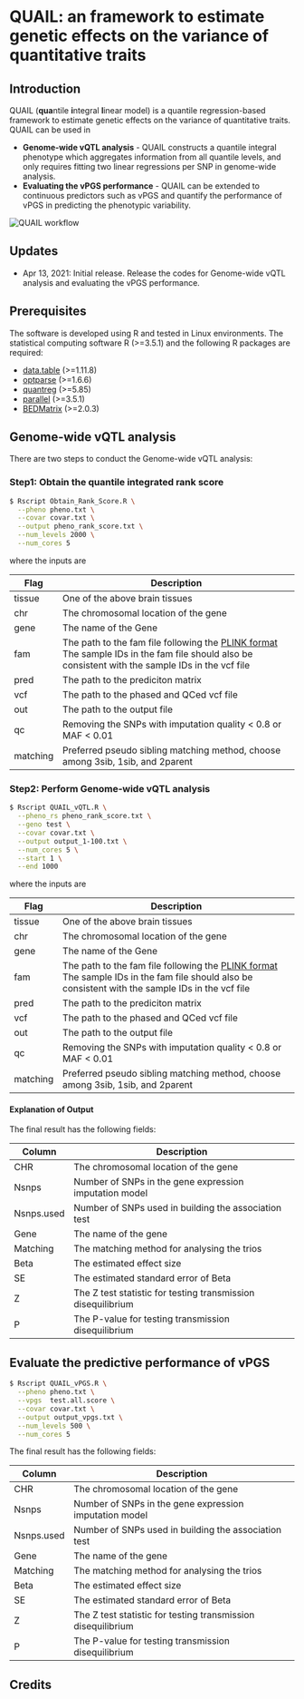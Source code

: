 # QUAIL: an framework to estimate genetic effects on the variance of quantitative traits

## Introduction

QUAIL (**qua**ntile **i**ntegral **l**inear model) is a quantile regression-based framework to estimate genetic effects on the variance of quantitative traits. QUAIL can be used in 

* **Genome-wide vQTL analysis** - QUAIL constructs a quantile integral phenotype which aggregates information from all quantile levels, and only requires fitting two linear regressions per SNP in genome-wide analysis.
* **Evaluating the vPGS performance** - QUAIL can be extended to continuous predictors such as vPGS and quantify the performance of vPGS in predicting the phenotypic variability.

![QUAIL workflow](https://github.com/qlu-lab/QUAIL/blob/main/Fig/QUAIL_Workflow.png)

## Updates
- Apr 13, 2021: Initial release. Release the codes for Genome-wide vQTL analysis and evaluating the vPGS performance.

## Prerequisites

The software is developed using R and tested in Linux environments. The statistical computing software R (>=3.5.1) and the following R packages are required:

* [data.table](https://cran.r-project.org/web/packages/data.table/index.html) (>=1.11.8)
* [optparse](https://cran.r-project.org/web/packages/optparse/index.html) (>=1.6.6)
* [quantreg](https://cran.r-project.org/web/packages/quantreg/index.html) (>=5.85)
* [parallel](https://stat.ethz.ch/R-manual/R-devel/library/parallel/doc/parallel.pdf) (>=3.5.1)
* [BEDMatrix](https://cran.r-project.org/web/packages/BEDMatrix/index.html) (>=2.0.3)

## Genome-wide vQTL analysis
There are two steps to conduct the Genome-wide vQTL analysis:

### Step1: Obtain the quantile integrated rank score

```bash
$ Rscript Obtain_Rank_Score.R \
  --pheno pheno.txt \
  --covar covar.txt \
  --output pheno_rank_score.txt \
  --num_levels 2000 \
  --num_cores 5
```
where the inputs are

| Flag | Description |
|-----|------------------------------------------------------------------------|
| tissue      | One of the above brain tissues |
| chr         | The chromosomal location of the gene |
| gene        | The name of the Gene |                                                    
| fam     | The path to the fam file following the [PLINK format](https://www.cog-genomics.org/plink/1.9/formats#fam)<br>The sample IDs in the fam file should also be consistent with the sample IDs in the vcf file |
| pred        | The path to the prediciton matrix |
| vcf         | The path to the phased and QCed vcf file |
| out       | The path to the output file |
| qc       | Removing the SNPs with imputation quality < 0.8 or MAF < 0.01 |
| matching       | Preferred pseudo sibling matching method, choose among 3sib, 1sib, and 2parent |

### Step2: Perform Genome-wide vQTL analysis
```bash
$ Rscript QUAIL_vQTL.R \
  --pheno_rs pheno_rank_score.txt \
  --geno test \
  --covar covar.txt \
  --output output_1-100.txt \
  --num_cores 5 \
  --start 1 \
  --end 1000
```
where the inputs are

| Flag | Description |
|-----|------------------------------------------------------------------------|
| tissue      | One of the above brain tissues |
| chr         | The chromosomal location of the gene |
| gene        | The name of the Gene |                                                    
| fam     | The path to the fam file following the [PLINK format](https://www.cog-genomics.org/plink/1.9/formats#fam)<br>The sample IDs in the fam file should also be consistent with the sample IDs in the vcf file |
| pred        | The path to the prediciton matrix |
| vcf         | The path to the phased and QCed vcf file |
| out       | The path to the output file |
| qc       | Removing the SNPs with imputation quality < 0.8 or MAF < 0.01 |
| matching       | Preferred pseudo sibling matching method, choose among 3sib, 1sib, and 2parent |

#### Explanation of Output

The final result has the following fields:

| Column | Description |
|-----|-------------|
| CHR | The chromosomal location of the gene |
| Nsnps | Number of SNPs in the gene expression imputation model |
| Nsnps.used | Number of SNPs used in building the association test |                                                 
| Gene | The name of the gene |
| Matching | The matching method for analysing the trios |
| Beta | The estimated effect size |
| SE | The estimated standard error of Beta |
| Z | The Z test statistic for testing transmission disequilibrium |
| P | The P-value for testing transmission disequilibrium |

## Evaluate the predictive performance of vPGS

```bash
$ Rscript QUAIL_vPGS.R \
  --pheno pheno.txt \
  --vpgs  test.all.score \
  --covar covar.txt \
  --output output_vpgs.txt \
  --num_levels 500 \
  --num_cores 5
```

The final result has the following fields:

| Column | Description |
|-----|-------------|
| CHR | The chromosomal location of the gene |
| Nsnps | Number of SNPs in the gene expression imputation model |
| Nsnps.used | Number of SNPs used in building the association test |                                                 
| Gene | The name of the gene |
| Matching | The matching method for analysing the trios |
| Beta | The estimated effect size |
| SE | The estimated standard error of Beta |
| Z | The Z test statistic for testing transmission disequilibrium |
| P | The P-value for testing transmission disequilibrium |

## Credits
